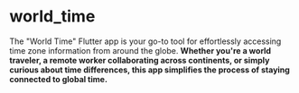 # world_time

The "World Time" Flutter app is your go-to tool for effortlessly accessing time zone information from around the globe. <b> Whether you're a world traveler, a remote worker collaborating across continents, or simply curious about time differences, this app simplifies the process of staying connected to global time.
